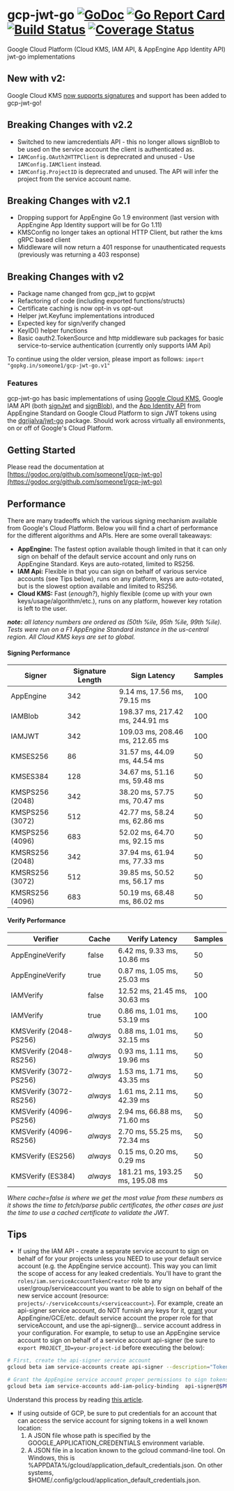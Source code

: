 # gcp-jwt-go [![GoDoc](https://godoc.org/github.com/someone1/gcp-jwt-go?status.svg)](https://godoc.org/github.com/someone1/gcp-jwt-go) [![Go Report Card](https://goreportcard.com/badge/github.com/someone1/gcp-jwt-go)](https://goreportcard.com/report/github.com/someone1/gcp-jwt-go) [![Build Status](https://travis-ci.org/someone1/gcp-jwt-go.svg)](https://travis-ci.org/someone1/gcp-jwt-go) [![Coverage Status](https://coveralls.io/repos/github/someone1/gcp-jwt-go/badge.svg)](https://coveralls.io/github/someone1/gcp-jwt-go)

Google Cloud Platform (Cloud KMS, IAM API, & AppEngine App Identity API) jwt-go implementations

## New with v2:

Google Cloud KMS [now supports signatures](https://cloud.google.com/kms/docs/create-validate-signatures) and support has been added to gcp-jwt-go!

## Breaking Changes with v2.2

- Switched to new iamcredentials API - this no longer allows signBlob to be used on the service account the client is authenticated as.
- `IAMConfig.OAuth2HTTPClient` is deprecrated and unused - Use `IAMConfig.IAMClient` instead.
- `IAMConfig.ProjectID` is deprecrated and unused. The API will infer the project from the service account name.

## Breaking Changes with v2.1

- Dropping support for AppEngine Go 1.9 environment (last version with AppEngine App Identity support will be for Go 1.11)
- KMSConfig no longer takes an optional HTTP Client, but rather the kms gRPC based client
- Middleware will now return a 401 response for unauthenticated requests (previously was returning a 403 response)

## Breaking Changes with v2

- Package name changed from gcp_jwt to gcpjwt
- Refactoring of code (including exported functions/structs)
- Certificate caching is now opt-in vs opt-out
- Helper jwt.Keyfunc implementations introduced
- Expected key for sign/verify changed
- KeyID() helper functions
- Basic oauth2.TokenSource and http middleware sub packages for basic service-to-service authentication (currently only supports IAM Api)

To continue using the older version, please import as follows: `import "gopkg.in/someone1/gcp-jwt-go.v1"`

### Features

gcp-jwt-go has basic implementations of using [Google Cloud KMS](https://cloud.google.com/kms/docs/create-validate-signatures), Google IAM API (both [signJwt](https://cloud.google.com/iam/reference/rest/v1/projects.serviceAccounts/signJwt) and [signBlob](https://cloud.google.com/iam/reference/rest/v1/projects.serviceAccounts/signBlob)), and the [App Identity API](https://cloud.google.com/appengine/docs/go/appidentity/) from AppEngine Standard on Google Cloud Platform to sign JWT tokens using the [dgrijalva/jwt-go](https://github.com/dgrijalva/jwt-go) package. Should work across virtually all environments, on or off of Google's Cloud Platform.

## Getting Started

Please read the documentation at [https://godoc.org/github.com/someone1/gcp-jwt-go](https://godoc.org/github.com/someone1/gcp-jwt-go)

## Performance

There are many tradeoffs which the various signing mechanism available from Google's Cloud Platform. Below you will find a chart of performance for the different algorithms and APIs. Here are some overall takeaways:

- **AppEngine:** The fastest option available though limited in that it can only sign on behalf of the default service account and only runs on AppEngine Standard. Keys are auto-rotated, limited to RS256.
- **IAM Api:** Flexible in that you can sign on behalf of various service accounts (see Tips below), runs on any platform, keys are auto-rotated, but is the slowest option available and limited to RS256.
- **Cloud KMS:** Fast (_enough?_), highly flexible (come up with your own keys/usage/algorithm/etc.), runs on any platform, however key rotation is left to the user.

_**note:** all latency numbers are ordered as (50th %ile, 95th %ile, 99th %ile). Tests were run on a F1 AppEngine Standard instance in the us-central region. All Cloud KMS keys are set to global._

#### Signing Performance

| Signer          | Signature Length | Sign Latency                    | Samples |
| --------------- | ---------------- | ------------------------------- | ------- |
| AppEngine       | 342              | 9.14 ms, 17.56 ms, 79.15 ms     | 100     |
| IAMBlob         | 342              | 198.37 ms, 217.42 ms, 244.91 ms | 100     |
| IAMJWT          | 342              | 109.03 ms, 208.46 ms, 212.65 ms | 100     |
| KMSES256        | 86               | 31.57 ms, 44.09 ms, 44.54 ms    | 50      |
| KMSES384        | 128              | 34.67 ms, 51.16 ms, 59.48 ms    | 50      |
| KMSPS256 (2048) | 342              | 38.20 ms, 57.75 ms, 70.47 ms    | 50      |
| KMSPS256 (3072) | 512              | 42.77 ms, 58.24 ms, 62.86 ms    | 50      |
| KMSPS256 (4096) | 683              | 52.02 ms, 64.70 ms, 92.15 ms    | 50      |
| KMSRS256 (2048) | 342              | 37.94 ms, 61.94 ms, 77.33 ms    | 50      |
| KMSRS256 (3072) | 512              | 39.85 ms, 50.52 ms, 56.17 ms    | 50      |
| KMSRS256 (4096) | 683              | 50.19 ms, 68.48 ms, 86.02 ms    | 50      |

#### Verify Performance

| Verifier               | Cache    | Verify Latency                  | Samples |
| ---------------------- | -------- | ------------------------------- | ------- |
| AppEngineVerify        | false    | 6.42 ms, 9.33 ms, 10.86 ms      | 50      |
| AppEngineVerify        | true     | 0.87 ms, 1.05 ms, 25.03 ms      | 50      |
| IAMVerify              | false    | 12.52 ms, 21.45 ms, 30.63 ms    | 100     |
| IAMVerify              | true     | 0.86 ms, 1.01 ms, 53.19 ms      | 100     |
| KMSVerify (2048-PS256) | _always_ | 0.88 ms, 1.01 ms, 32.15 ms      | 50      |
| KMSVerify (2048-RS256) | _always_ | 0.93 ms, 1.11 ms, 19.96 ms      | 50      |
| KMSVerify (3072-PS256) | _always_ | 1.53 ms, 1.71 ms, 43.35 ms      | 50      |
| KMSVerify (3072-RS256) | _always_ | 1.61 ms, 2.11 ms, 42.39 ms      | 50      |
| KMSVerify (4096-PS256) | _always_ | 2.94 ms, 66.88 ms, 71.60 ms     | 50      |
| KMSVerify (4096-RS256) | _always_ | 2.70 ms, 55.25 ms, 72.34 ms     | 50      |
| KMSVerify (ES256)      | _always_ | 0.15 ms, 0.20 ms, 0.29 ms       | 50      |
| KMSVerify (ES384)      | _always_ | 181.21 ms, 193.25 ms, 195.08 ms | 50      |

_Where cache=false is where we get the most value from these numbers as it shows the time to fetch/parse public certificates, the other cases are just the time to use a cached certificate to validate the JWT._

## Tips

- If using the IAM API - create a separate service account to sign on behalf of for your projects unless you NEED to use your default service account (e.g. the AppEngine service account). This way you can limit the scope of access for any leaked credentials. You'll have to grant the `roles/iam.serviceAccountTokenCreator` role to any user/group/serviceaccount you want to be able to sign on behalf of the new service account (resource: `projects/-/serviceAccounts/<serviceaccount>`). For example, create an api-signer service account, do NOT furnish any keys for it, [grant](https://cloud.google.com/iam/reference/rest/v1/projects.serviceAccounts/setIamPolicy) your AppEngine/GCE/etc. default service account the proper role for that serviceAccount, and use the api-signer@... service account address in your configuration.
  For example, to setup to use an AppEngine service account to sign on behalf of a service account api-signer (be sure to `export PROJECT_ID=your-project-id` before executing the below):

```bash
# First, create the api-signer service account
gcloud beta iam service-accounts create api-signer --description="Tokens must be signed by this service account in order to authenticate to the API" --display-name="API Signer" --project=$PROJECT_ID

# Grant the AppEngine service account proper permissions to sign tokens on behalf of the service account we just created
gcloud beta iam service-accounts add-iam-policy-binding  api-signer@$PROJECT_ID.iam.gserviceaccount.com --member=serviceAccount:$PROJECT_ID@appspot.gserviceaccount.com --role=roles/iam.serviceAccountTokenCreator --project=$PROJECT_ID
```

Understand this process by reading [this article](https://cloud.google.com/iam/docs/creating-short-lived-service-account-credentials).

- If using outside of GCP, be sure to put credentials for an account that can access the service account for signing tokens in a well known location:
  1. A JSON file whose path is specified by the GOOGLE_APPLICATION_CREDENTIALS environment variable.
  2. A JSON file in a location known to the gcloud command-line tool. On Windows, this is %APPDATA%/gcloud/application_default_credentials.json. On other systems, \$HOME/.config/gcloud/application_default_credentials.json.
